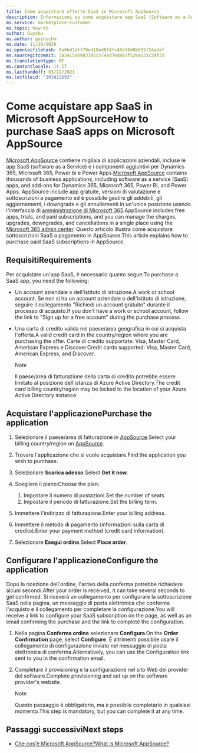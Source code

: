 ```yaml
---
title: Come acquistare offerte SaaS in Microsoft AppSource
description: Informazioni su come acquistare app SaaS (Software as a Service) dai partner Microsoft su Microsoft AppSource.
ms.service: marketplace-customer
ms.topic: how-to
author: Guyshu
ms.author: gushuchm
ms.date: 11/20/2020
ms.openlocfilehash: 0a0bd1dff70ed18ed8f4fc45b78d8b935f24adaf
ms.sourcegitcommit: 3a2415ab9833d5c574ad76d462f526a131c24f33
ms.translationtype: MT
ms.contentlocale: it-IT
ms.lasthandoff: 03/12/2021
ms.locfileid: "103412693"
---
```

# <a name="how-to-purchase-saas-apps-on-microsoft-appsource"></a><span data-ttu-id="6a8a8-103">Come acquistare app SaaS in Microsoft AppSource</span><span class="sxs-lookup"><span data-stu-id="6a8a8-103">How to purchase SaaS apps on Microsoft AppSource</span></span>

<span data-ttu-id="6a8a8-104">[Microsoft AppSource](https://appsource.microsoft.com/) contiene migliaia di applicazioni aziendali, incluse le app SaaS (software as a Service) e i componenti aggiuntivi per Dynamics 365, Microsoft 365, Power bi e Power Apps.</span><span class="sxs-lookup"><span data-stu-id="6a8a8-104">[Microsoft AppSource](https://appsource.microsoft.com/) contains thousands of business applications, including software as a service (SaaS) apps, and add-ons for Dynamics 365, Microsoft 365, Power BI, and Power Apps.</span></span> <span data-ttu-id="6a8a8-105">AppSource include app gratuite, versioni di valutazione e sottoscrizioni a pagamento ed è possibile gestire gli addebiti, gli aggiornamenti, i downgrade e gli annullamenti in un'unica posizione usando l'interfaccia di [amministrazione di Microsoft 365](/microsoft-365/admin/admin-overview/about-the-admin-center).</span><span class="sxs-lookup"><span data-stu-id="6a8a8-105">AppSource includes free apps, trials, and paid subscriptions, and you can manage the charges, upgrades, downgrades, and cancellations in a single place using the [Microsoft 365 admin center](/microsoft-365/admin/admin-overview/about-the-admin-center).</span></span> <span data-ttu-id="6a8a8-106">Questo articolo illustra come acquistare sottoscrizioni SaaS a pagamento in AppSource.</span><span class="sxs-lookup"><span data-stu-id="6a8a8-106">This article explains how to purchase paid SaaS subscriptions in AppSource.</span></span>

## <a name="requirements"></a><span data-ttu-id="6a8a8-107">Requisiti</span><span class="sxs-lookup"><span data-stu-id="6a8a8-107">Requirements</span></span>

<span data-ttu-id="6a8a8-108">Per acquistare un'app SaaS, è necessario quanto segue:</span><span class="sxs-lookup"><span data-stu-id="6a8a8-108">To purchase a SaaS app, you need the following:</span></span>

- <span data-ttu-id="6a8a8-109">Un account aziendale o dell'istituto di istruzione.</span><span class="sxs-lookup"><span data-stu-id="6a8a8-109">A work or school account.</span></span> <span data-ttu-id="6a8a8-110">Se non si ha un account aziendale o dell'istituto di istruzione, seguire il collegamento "Richiedi un account gratuito" durante il processo di acquisto.</span><span class="sxs-lookup"><span data-stu-id="6a8a8-110">If you don't have a work or school account, follow the link to "Sign up for a free account" during the purchase process.</span></span>

- <span data-ttu-id="6a8a8-111">Una carta di credito valida nel paese/area geografica in cui si acquista l'offerta.</span><span class="sxs-lookup"><span data-stu-id="6a8a8-111">A valid credit card in the country/region where you are purchasing the offer.</span></span> <span data-ttu-id="6a8a8-112">Carte di credito supportate: Visa, Master Card, American Express e Discover.</span><span class="sxs-lookup"><span data-stu-id="6a8a8-112">Credit cards supported: Visa, Master Card, American Express, and Discover.</span></span>

    > [!Note]
    > <span data-ttu-id="6a8a8-113">Il paese/area di fatturazione della carta di credito potrebbe essere limitato al posizione dell'istanza di Azure Active Directory.</span><span class="sxs-lookup"><span data-stu-id="6a8a8-113">The credit card billing country/region may be locked to the location of your Azure Active Directory instance.</span></span>

## <a name="purchase-the-application"></a><span data-ttu-id="6a8a8-114">Acquistare l'applicazione</span><span class="sxs-lookup"><span data-stu-id="6a8a8-114">Purchase the application</span></span>

1. <span data-ttu-id="6a8a8-115">Selezionare il paese/area di fatturazione in [AppSource](https://appsource.microsoft.com/).</span><span class="sxs-lookup"><span data-stu-id="6a8a8-115">Select your billing country/region on [AppSource](https://appsource.microsoft.com/).</span></span>
1. <span data-ttu-id="6a8a8-116">Trovare l'applicazione che si vuole acquistare.</span><span class="sxs-lookup"><span data-stu-id="6a8a8-116">Find the application you wish to purchase.</span></span>
1. <span data-ttu-id="6a8a8-117">Selezionare **Scarica adesso**.</span><span class="sxs-lookup"><span data-stu-id="6a8a8-117">Select **Get it now**.</span></span>
1. <span data-ttu-id="6a8a8-118">Scegliere il piano:</span><span class="sxs-lookup"><span data-stu-id="6a8a8-118">Choose the plan:</span></span>

    1. <span data-ttu-id="6a8a8-119">Impostare il numero di postazioni.</span><span class="sxs-lookup"><span data-stu-id="6a8a8-119">Set the number of seats</span></span>
    1. <span data-ttu-id="6a8a8-120">Impostare il periodo di fatturazione.</span><span class="sxs-lookup"><span data-stu-id="6a8a8-120">Set the billing term.</span></span>
    
1. <span data-ttu-id="6a8a8-121">Immettere l'indirizzo di fatturazione.</span><span class="sxs-lookup"><span data-stu-id="6a8a8-121">Enter your billing address.</span></span>
1. <span data-ttu-id="6a8a8-122">Immettere il metodo di pagamento (informazioni sulla carta di credito).</span><span class="sxs-lookup"><span data-stu-id="6a8a8-122">Enter your payment method (credit card information).</span></span>    
1. <span data-ttu-id="6a8a8-123">Selezionare **Esegui ordine**.</span><span class="sxs-lookup"><span data-stu-id="6a8a8-123">Select **Place order**.</span></span>

## <a name="configure-the-application"></a><span data-ttu-id="6a8a8-124">Configurare l'applicazione</span><span class="sxs-lookup"><span data-stu-id="6a8a8-124">Configure the application</span></span>

<span data-ttu-id="6a8a8-125">Dopo la ricezione dell'ordine, l'arrivo della conferma potrebbe richiedere alcuni secondi.</span><span class="sxs-lookup"><span data-stu-id="6a8a8-125">After your order is received, it can take several seconds to get confirmed.</span></span> <span data-ttu-id="6a8a8-126">Si riceverà un collegamento per configurare la sottoscrizione SaaS nella pagina, un messaggio di posta elettronica che conferma l'acquisto e il collegamento per completare la configurazione.</span><span class="sxs-lookup"><span data-stu-id="6a8a8-126">You will receive a link to configure your SaaS subscription on the page, as well as an email confirming the purchase and the link to complete the configuration.</span></span>

1. <span data-ttu-id="6a8a8-127">Nella pagina **Conferma ordine** selezionare **Configura**.</span><span class="sxs-lookup"><span data-stu-id="6a8a8-127">On the **Order Confirmation** page, select **Configure**.</span></span> <span data-ttu-id="6a8a8-128">È altrimenti possibile usare il collegamento di configurazione inviato nel messaggio di posta elettronica di conferma.</span><span class="sxs-lookup"><span data-stu-id="6a8a8-128">Alternatively, you can use the Configuration link sent to you in the confirmation email.</span></span>
1. <span data-ttu-id="6a8a8-129">Completare il provisioning e la configurazione nel sito Web del provider del software.</span><span class="sxs-lookup"><span data-stu-id="6a8a8-129">Complete provisioning and set up on the software provider's website.</span></span>

    > [!Note]
    > <span data-ttu-id="6a8a8-130">Questo passaggio è obbligatorio, ma è possibile completarlo in qualsiasi momento.</span><span class="sxs-lookup"><span data-stu-id="6a8a8-130">This step is mandatory, but you can complete it at any time.</span></span>

## <a name="next-steps"></a><span data-ttu-id="6a8a8-131">Passaggi successivi</span><span class="sxs-lookup"><span data-stu-id="6a8a8-131">Next steps</span></span>

- [<span data-ttu-id="6a8a8-132">Che cos'è Microsoft AppSource?</span><span class="sxs-lookup"><span data-stu-id="6a8a8-132">What is Microsoft AppSource?</span></span>](appsource-overview.md)
